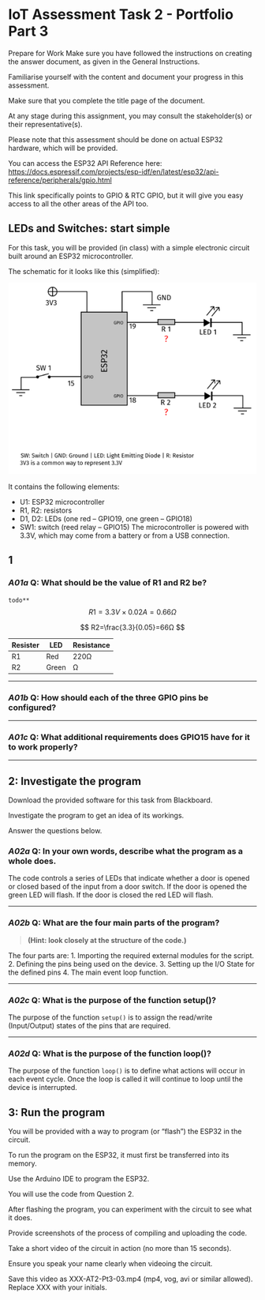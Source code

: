 # IoT Assessment Task 2 - Portfolio Part 3

Prepare for Work
Make sure you have followed the instructions on creating the answer document, as given in the General Instructions.

Familiarise yourself with the content and document your progress in this assessment.

Make sure that you complete the title page of the document.

At any stage during this assignment, you may consult the stakeholder(s) or their representative(s).

Please note that this assessment should be done on actual ESP32 hardware, which will be provided.

You can access the ESP32 API Reference here: https://docs.espressif.com/projects/esp-idf/en/latest/esp32/api-reference/peripherals/gpio.html

This link specifically points to GPIO & RTC GPIO, but it will give you easy access to all the other areas of the API too.

## LEDs and Switches: start simple

For this task, you will be provided (in class) with a simple electronic circuit built around an ESP32 microcontroller.

The schematic for it looks like this (simplified):

<img src="https://github.com/Nathan-Bransby-NMT/Dual-Diploma-2024/blob/main/Assets/AT2_Portfolio3_Diagram.png?raw=true" alt="IoT Assessment Task 2 - Portfolio 3 Diagram" />

It contains the following elements:

- U1: ESP32 microcontroller
- R1, R2: resistors
- D1, D2: LEDs (one red – GPIO19, one green – GPIO18)
- SW1: switch (reed relay – GPIO15)
The microcontroller is powered with 3.3V, which may come from a battery or from a USB connection.

## 1

### _A01a_ **Q: What should be the value of R1 and R2 be?**
`todo**`
$$
R1=3.3V \times 0.02A = 0.66Ω
$$

$$
R2=\frac{3.3}{0.05}=66Ω
$$


| **Resister** | **LED** | **Resistance** |
|--------------|---------|----------------|
| R1           | Red     | 220Ω           |
| R2           | Green   | Ω              |

---

### _A01b_ **Q: How should each of the three GPIO pins be configured?**

---

### _A01c_ **Q: What additional requirements does GPIO15 have for it to work properly?**

---

## 2: Investigate the program

Download the provided software for this task from Blackboard.

Investigate the program to get an idea of its workings.

Answer the questions below.

### _A02a_ **Q: In your own words, describe what the program as a whole does.**

The code controls a series of LEDs that indicate whether a door is opened or closed based of the input from a door switch. If the door is opened the green LED will flash. If the door is closed the red LED will flash.

---

### _A02b_ **Q: What are the four main parts of the program?**

> __(Hint: look closely at the structure of the code.)__

The four parts are:
    1. Importing the required external modules for the script.
    2. Defining the pins being used on the device.
    3. Setting up the I/O State for the defined pins
    4. The main event loop function.

---

### _A02c_ Q: **What is the purpose of the function setup()?**

The purpose of the function `setup()` is to assign the read/write (Input/Output) states of the pins that are required.

---

### _A02d_ Q: **What is the purpose of the function loop()?**

The purpose of the function `loop()` is to define what actions will occur in each event cycle. Once the loop is called it will continue to loop until the device is interrupted.

## 3: Run the program

You will be provided with a way to program (or “flash”) the ESP32 in the circuit.

To run the program on the ESP32, it must first be transferred into its memory.

Use the Arduino IDE to program the ESP32.

You will use the code from Question 2.

After flashing the program, you can experiment with the circuit to see what it does.

Provide screenshots of the process of compiling and uploading the code.

Take a short video of the circuit in action (no more than 15 seconds).

Ensure you speak your name clearly when videoing the circuit.

Save this video as XXX-AT2-Pt3-03.mp4 (mp4, vog, avi or similar allowed). Replace XXX with your initials.
